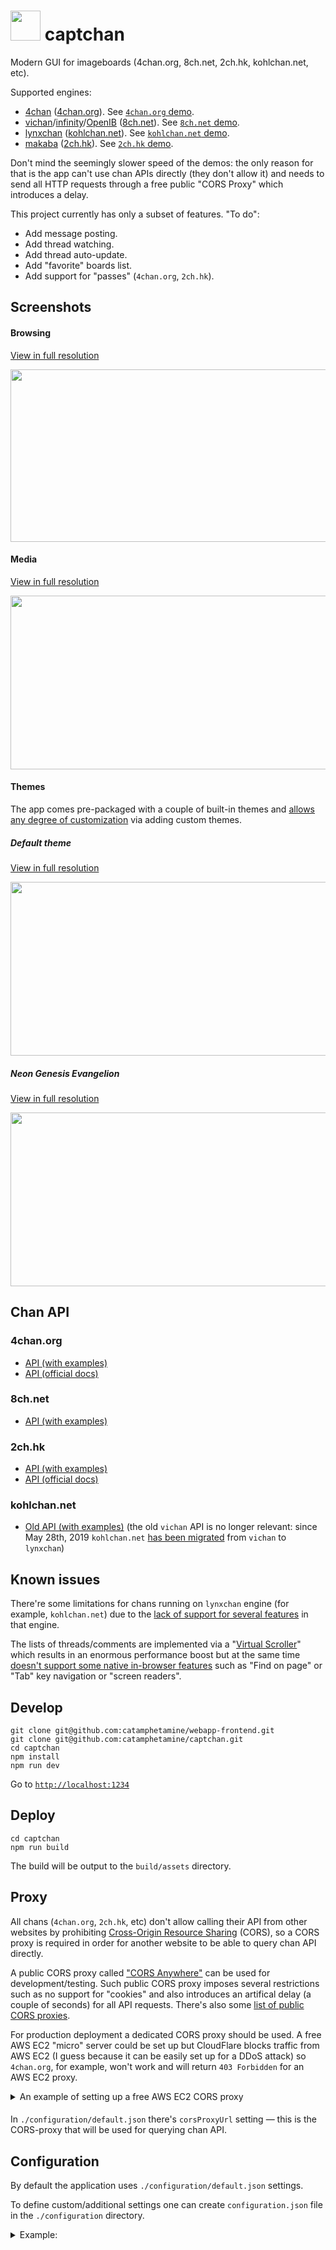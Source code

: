 # <img src="https://raw.githubusercontent.com/catamphetamine/captchan/master/assets/images/icon%40192x192.png" width="48" height="48"/> captchan

Modern GUI for imageboards (4chan.org, 8ch.net, 2ch.hk, kohlchan.net, etc).

Supported engines:

* [4chan](https://github.com/4chan/4chan-API) ([4chan.org](https://www.4chan.org/)). See [`4chan.org` demo](https://catamphetamine.github.io/captchan/?chan=4chan).
* [vichan](https://github.com/vichan-devel/vichan)/[infinity](https://github.com/ctrlcctrlv/infinity)/[OpenIB](https://github.com/OpenIB/OpenIB/) ([8ch.net](https://8ch.net/)). See [`8ch.net` demo](https://catamphetamine.github.io/captchan/?chan=8ch).
* [lynxchan](http://lynxhub.com/) ([kohlchan.net](https://kohlchan.net)). See [`kohlchan.net` demo](https://catamphetamine.github.io/captchan/?chan=kohlchan).
* [makaba](https://2ch.hk/api/) ([2ch.hk](https://2ch.hk/)). See [`2ch.hk` demo](https://catamphetamine.github.io/captchan/?chan=2ch).

Don't mind the seemingly slower speed of the demos: the only reason for that is the app can't use chan APIs directly (they don't allow it) and needs to send all HTTP requests through a free public "CORS Proxy" which introduces a delay.

This project currently has only a subset of features. "To do":

  * Add message posting.
  * Add thread watching.
  * Add thread auto-update.
  * Add "favorite" boards list.
  * Add support for "passes" (`4chan.org`, `2ch.hk`).

<!--
	Miscellaneous:

  * Add comment menu: Hide, Report, Copy Link, View Source, Hide all posts from this author (if `post.id` is available), Expand all images/videos, Run slideshow for all attachments, Open on original website.
	* Maybe add delete post/attachment button. (can delete posts and files without password on 4chan)
	* When text is selected, show "Reply" tooltip for quoting the selected text in a reply.
	* Add post selection from post menu to report several posts in a single report.
	* Format MathML equations on `4chan.org/sci`. Block-level equations: [eqn]f(x_4) = a+2*b[/eqn]. Inline equations: [math]f(x)=\\frac{x^3-x}{(x^2+1)^2}[/math].
-->

## Screenshots

#### Browsing

[View in full resolution](https://raw.githubusercontent.com/catamphetamine/captchan/master/docs/images/screenshot-3639x1959.png)

<img src="https://raw.githubusercontent.com/catamphetamine/captchan/master/docs/images/screenshot-1024x551.png" width="512" height="276"/>

#### Media

[View in full resolution](https://raw.githubusercontent.com/catamphetamine/captchan/master/docs/images/screenshot-slideshow-3602x1952.png)

<img src="https://raw.githubusercontent.com/catamphetamine/captchan/master/docs/images/screenshot-slideshow-1024x555.png" width="512" height="278"/>

#### Themes

The app comes pre-packaged with a couple of built-in themes and [allows any degree of customization](https://github.com/catamphetamine/captchan/blob/master/docs/themes/guide.md) via adding custom themes.

##### Default theme

[View in full resolution](https://raw.githubusercontent.com/catamphetamine/captchan/master/docs/images/default-theme-screenshot-3605x1955.png)

<img src="https://raw.githubusercontent.com/catamphetamine/captchan/master/docs/images/default-theme-screenshot-1024x555.png" width="512" height="278"/>

##### Neon Genesis Evangelion

[View in full resolution](https://raw.githubusercontent.com/catamphetamine/captchan/master/docs/images/eva-theme-screenshot-3605x1955.png)

<img src="https://raw.githubusercontent.com/catamphetamine/captchan/master/docs/images/eva-theme-screenshot-1024x555.png" width="512" height="278"/>

## Chan API

### 4chan.org

* [API (with examples)](https://github.com/catamphetamine/captchan/blob/master/docs/4chan.org.md)
* [API (official docs)](https://github.com/4chan/4chan-API)

### 8ch.net

* [API (with examples)](https://github.com/catamphetamine/captchan/blob/master/docs/8ch.net.md)

### 2ch.hk

* [API (with examples)](https://github.com/catamphetamine/captchan/blob/master/docs/2ch.hk.md)
* [API (official docs)](https://2ch.hk/api/)

### kohlchan.net

* [Old API (with examples)](https://github.com/catamphetamine/captchan/blob/master/docs/kohlchan.net.old.md) (the old `vichan` API is no longer relevant: since May 28th, 2019 `kohlchan.net` [has been migrated](https://kohlchan.net/kohl/res/13096.html) from `vichan` to `lynxchan`)

## Known issues

There're some limitations for chans running on `lynxchan` engine (for example, `kohlchan.net`) due to the [lack of support for several features](https://github.com/catamphetamine/captchan/blob/master/docs/lynxchan.md) in that engine.

The lists of threads/comments are implemented via a "[Virtual Scroller](https://github.com/catamphetamine/virtual-scroller)" which results in an enormous performance boost but at the same time [doesn't support some native in-browser features](https://github.com/catamphetamine/virtual-scroller#search-focus-management) such as "Find on page" or "Tab" key navigation or "screen readers".

## Develop

```
git clone git@github.com:catamphetamine/webapp-frontend.git
git clone git@github.com:catamphetamine/captchan.git
cd captchan
npm install
npm run dev
```

Go to [`http://localhost:1234`](http://localhost:1234)

## Deploy

```
cd captchan
npm run build
```

The build will be output to the `build/assets` directory.

## Proxy

All chans (`4chan.org`, `2ch.hk`, etc) don't allow calling their API from other websites by prohibiting [Cross-Origin Resource Sharing](https://en.wikipedia.org/wiki/Cross-origin_resource_sharing) (CORS), so a CORS proxy is required in order for another website to be able to query chan API directly.

A public CORS proxy called ["CORS Anywhere"](https://cors-anywhere.herokuapp.com/) can be used for development/testing. Such public CORS proxy imposes several restrictions such as no support for "cookies" and also introduces an artifical delay (a couple of seconds) for all API requests. There's also some [list of public CORS proxies](https://gist.github.com/jimmywarting/ac1be6ea0297c16c477e17f8fbe51347).

For production deployment a dedicated CORS proxy should be used. A free AWS EC2 "micro" server could be set up but CloudFlare blocks traffic from AWS EC2 (I guess because it can be easily set up for a DDoS attack) so `4chan.org`, for example, won't work and will return `403 Forbidden` for an AWS EC2 proxy.

<details>
<summary>An example of setting up a free AWS EC2 CORS proxy</summary>

####

AWS offers a year-long "free tier" usage plan for EC2 "micro" server instances.

<!-- https://trodzen.wordpress.com/2018/04/07/yet-another-linux-ec2-server-config/ -->

* Create a free EC2 "micro" instance.
* Connect to it via SSH as `ec2-user`.
* Install nginx: `sudo amazon-linux-extras install nginx1.12`
* Auto start nginx: `sudo chkconfig nginx on`
* Configure nginx: `sudo nano /etc/nginx/nginx.conf`

```nginx
http {
	# This is required to resolve DNS names when proxying.
	resolver 172.31.0.2;

	# ... some standard configuration ...

	server {
		listen 80;
		server_name _; # applies for any domain name.

		# This setting is required to keep double slashes in the requested URL.
		merge_slashes off;

		# Only proxy URLs starting with "http://" or "https://".
		location ~* ^/https?://.+$ {
			# Serve `OPTIONS` "preflight" requests.
			if ($request_method = 'OPTIONS') {
				# Allow all websites access to this CORS proxy.
				# Could be restricted via an nginx variable.
				add_header Access-Control-Allow-Origin $http_origin;
				# Allow sending cookies as part of an HTTP request (optional).
				add_header Access-Control-Allow-Credentials true;
				# Allow all HTTP request headers.
				add_header Access-Control-Allow-Headers $http_access_control_request_headers;
				# Allow all HTTP request methods.
				add_header Access-Control-Allow-Methods $http_access_control_request_method;

				add_header Content-Type 'text/plain charset=UTF-8';
				add_header Content-Length 0;
				return 204;
			}

			# Allow all websites access to this CORS proxy.
			# " always" in the end is required for also setting
			# the CORS headers on "404 Not Found" responses.
			# Could be restricted via an nginx variable.
			add_header Access-Control-Allow-Origin $http_origin always;
			# Allow sending cookies as part of an HTTP request (optional).
			add_header Access-Control-Allow-Credentials true always;
			# Allow all HTTP request headers.
			add_header Access-Control-Allow-Headers $http_access_control_request_headers always;
			# Allow all HTTP request methods.
			add_header Access-Control-Allow-Methods $http_access_control_request_method always;

			# Trim the leading slash from `$request_uri` (URL path).
			rewrite ^/(.+)$ $1 break;

			# Generic proxying headers which are added to the proxied HTTP request.
			# This is just some info for the destination server that it may potentially use.
			# They are not required.
			#
			# Set the proxied HTTP request "HOST" header to this server's "HOST" (host and port).
			proxy_set_header HOST $host;
			# Which protocol did the client request.
			proxy_set_header X-Forwarded-Proto $scheme;
			# Pass client's IP address.
			proxy_set_header X-Real-IP $remote_addr;
			# The list of proxies used to proxy this HTTP request.
			proxy_set_header X-Forwarded-For $proxy_add_x_forwarded_for;
			# Pass "If-Modified-Since" header to the server.
			proxy_set_header If-Modified-Since $http_if_modified_since;

			# (optional) Use HTTP/1.1 instead of the default HTTP/1.0.
			# For example, HTTP/1.1 has support for "entity tags" caching.
			proxy_http_version 1.1;

			# Proxy the HTTP request to the destination server.
			proxy_pass $1;
		}
	}
}
```

* Reload `nginx` config: `sudo service nginx reload`
* `nginx` should be working (HTTP should output a dummy webpage).
* Next, an SSL certificate will be generated. "letsEncrypt" rejects AWS domains, so set up a free domain somehwere on `dot.tk` which will have a DNS `A` record pointing to the AWS server IP address.

* Install `certbot` for issuing free "letsEncrypt" certificates:

```sh
# download, install, and Enable EPEL
wget -r --no-parent -A 'epel-release-*.rpm' http://dl.fedoraproject.org/pub/epel/7/x86_64/Packages/e/
sudo rpm -Uvh dl.fedoraproject.org/pub/epel/7/x86_64/Packages/e/epel-release-*.rpm
sudo yum-config-manager --enable epel*
sudo yum repolist all

# install certbot
sudo yum install certbot
```

* Create config for `certbot`: `sudo mkdir -p /etc/letsencrypt && sudo nano /etc/letsencrypt/cli.ini`

```
authenticator = webroot
webroot-path = /var/www/html
post-hook = systemctl reload nginx
text = True
```

* Create a dummy "ACME challenge" response file: `sudo mkdir -p /var/www/html/.well-known/acme-challenge && sudo sh -c "echo Success > /var/www/html/.well-known/acme-challenge/example.html"`

* Register in letsEncrypt network: `sudo certbot register --email me@example.com`

* Configure `nginx` to serve "ACME challenge" response files:

```nginx
server {
  ...
  location /.well-known {
    root /var/www/html;
  }
  ...
}
```

* Check the dummy "ACME challenge" response: `sudo service nginx reload && curl -L http://YOUR-DOMAIN-NAME-HERE/.well-known/acme-challenge/example.html`

* If it says "Success" then remove the dummy "ACME challenge" response file (`certbot` will create its own): `sudo rm /var/www/html/.well-known/acme-challenge/example.html`

* Check `certbot` certificate issueance: `sudo certbot certonly --dry-run -d YOUR_DOMAIN_NAME_HERE`

* If it says "The dry run was successful" then issue the certificate: `sudo certbot certonly -d YOUR_DOMAIN_NAME_HERE`

* Set up `nginx` to use the generated certificates in the `server` entry:

```nginx
server {
	listen 80;
	listen 443 ssl;
	...

	ssl_certificate /etc/letsencrypt/live/YOUR_DOMAIN_NAME_HERE/fullchain.pem;
	ssl_certificate_key /etc/letsencrypt/live/YOUR_DOMAIN_NAME_HERE/privkey.pem;
	ssl_trusted_certificate /etc/letsencrypt/live/YOUR_DOMAIN_NAME_HERE/chain.pem;

	# Optimize certificate chain loading in a single round trip.
	ssl_stapling on;
	ssl_stapling_verify on;
	...
}
```

<!--
```
# domains to retrieve certificate.
# AWS domains are rejected by letsEncrypt.
# One can use something like `dot.tk` for a temporary free domain.
domains = www.example.tk # change to the cors proxy host name

# increase key size
rsa-key-size = 4096

# the CA endpoint server
server = https://acme-v01.api.letsencrypt.org/directory

# the email to receive renewal reminders, IIRC
email = letsencrypt@example.com # change to your email address

# turn off the ncurses UI, we want this to be run as a cronjob
text = True
```
-->

* letsEncrypt certificates expire in 90 days, so schedule a daily renewal job:

`sudo nano /etc/crontab`:

```
# The job is run daily because certificates don't get
# renewed unless they are near to expiration.
0 8 * * * root certbot renew --quiet --allow-subset-of-names
```

* Reload `nginx` config: `sudo service nginx reload`

* HTTPS should be working.

I've had an issue with `certbot` generating an empty `*.conf` file for the website for some reason which prevented it from renewing the certificate but the fix was [easy](https://github.com/certbot/certbot/issues/7093).

</details>

####

In `./configuration/default.json` there's `corsProxyUrl` setting — this is the CORS-proxy that will be used for querying chan API.

## Configuration

By default the application uses `./configuration/default.json` settings.

To define custom/additional settings one can create `configuration.json` file in the `./configuration` directory.

<details>
<summary>Example:</summary>

#### configuration.json

```js
{
	// The default chan to use.
	// Can be overridden via a `?chan=` URL parameter.
	"chan": "4chan",
	// Google Analytics can be used for tracking page views.
	// Though most users block it in their web browsers.
	"googleAnalytics": {
		"id": "UA-123456789-0"
	},
	// YouTube Data API V3 is used for parsing YouTube links
	// into embedded video attachments having a title and a thumbnail.
	"youtube": {
		"apiKey": "TpJTfNAIzaFVteEnl4E-SyCvZRvuuHUZeL3owO8"
	},
	// CORS Proxy settings (see the "Proxy" section of the readme).
	// AWS EC2 is the easiest way to set up a free 1-year proxy.
	"corsProxyUrlAws": "https://example.compute.amazonaws.com/{url}",
	// Chans behind CloudFlare CDN deny access for AWS IP addresses.
	// Such chans can be proxied through Heroku, for example.
	"corsProxyUrl": "https://example.herokuapp.com/{url}",
	// `sentry.io` can be set up to report all client-side errors.
	"sentry.io": {
		"url": "https://1d8af64f618e9b01849237ccbc26e968@sentry.io/1413881"
	},
	// Sometimes chan administration needs to announce something
	// to the users. Things like latest news, contests, etc.
	// See the "Announcements" section below.
	"announcementUrl": "/announcement.json",
	// Announcement polling interval (in milliseconds).
	// By default it checks for new announcements every hour:
	// 60 * 60 * 1000 = 3600000
	"announcementPollInterval": 3600000
}
```

<details>
<summary>Announcements</summary>

###

Sometimes chan administration needs to announce something to the users. Things like latest news, contests, etc. For that an optional `announcementUrl` configuration parameter exists. For example, if a chan is hosted at `4chan.org` then `announcementUrl` could be `/announcement.json` meaning that the app will periodically try to `GET https://4chan.org/announcement.json` and show the announcement if it exists: a user will be presented with an announcement bar on top of the page. When a user clicks the close (x) button a `announcementRead` cookie is created with the value of the announcement date and so the announcement is no longer shown for this user until there's a new announcement with a different date.

#### announcement.json

```js
{
	// Date in "ISO" format.
	// Could be just a date:
	// date: "2019-07-02"
	// or a date with time:
	date: "2019-07-02T14:37",
	// Announcement content (either a string or an array of strings and objects).
	content: [
		"4chan is now owned and led by ",
		{
			"type": "link",
			"url": "https://twitter.com/hiroyuki_ni",
			"content": "Hiroyuki Nishimura"
		},
		", the founder of the largest anonymous BBS in Japan, 2channel. Read the full announcement on the ",
		{

			"type": "link",
			"url": "https://www.4chan.org/4channews.php",
			"content": "4chan News page"
		},
		"."
	]
}
```
</details>